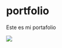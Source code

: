 # portfolio
Este es mi portafolio 

![](https://res.cloudinary.com/duzf4vfki/image/upload/v1628031867/ClassroomGitHub/imgIssues1_iqi3fy.png)
